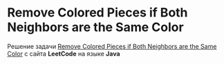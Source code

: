 # Remove Colored Pieces if Both Neighbors are the Same Color
Решение задачи [Remove Colored Pieces if Both Neighbors are the Same Color](https://leetcode.com/problems/remove-colored-pieces-if-both-neighbors-are-the-same-color) c сайта **LeetCode** на языке **Java**